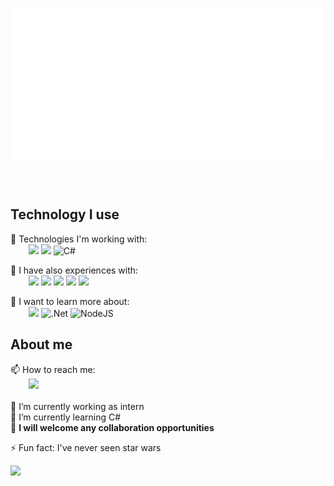 <a href="https://mattballo.com" target="_blank"> <img src="stars.svg"/></a>
<br> <br> <br>

## Technology I use
🔭 Technologies I'm working with: <br>
&ensp; &ensp; &ensp;<img src="https://img.shields.io/badge/iOS-000000?style=for-the-badge&logo=ios&logoColor=white"/>
<img src="https://img.shields.io/badge/Swift-FA7343?style=for-the-badge&logo=swift&logoColor=white"/>
![C#](https://img.shields.io/badge/c%23-%23239120.svg?style=for-the-badge&logo=c-sharp&logoColor=white)

🧰 I have also experiences with: <br>
&ensp; &ensp; &ensp;<img src="https://img.shields.io/badge/Android-3DDC84?style=for-the-badge&logo=android&logoColor=white"/>
<img src="https://img.shields.io/badge/Java-ED8B00?style=for-the-badge&logo=java&logoColor=white"/>
<img src="https://img.shields.io/badge/Python-3776AB?style=for-the-badge&logo=python&logoColor=white"/>
<img src="https://img.shields.io/badge/Django-092E20?style=for-the-badge&logo=django&logoColor=white"/>
<img src="https://img.shields.io/badge/firebase-ffca28?style=for-the-badge&logo=firebase&logoColor=white"/>

📖 I want to learn more about: <br>
&ensp; &ensp; &ensp;<img src="https://img.shields.io/badge/Go-00ADD8?style=for-the-badge&logo=go&logoColor=white"/>
![.Net](https://img.shields.io/badge/.NET-5C2D91?style=for-the-badge&logo=.net&logoColor=white)
![NodeJS](https://img.shields.io/badge/node.js-%2343853D.svg?style=for-the-badge&logo=node.js&logoColor=white)

## About me
📫 How to reach me: <br>
&ensp; &ensp; &ensp;<a href="linkedin.com/in/matejball"><img src="https://img.shields.io/badge/LinkedIn-0077B5?style=for-the-badge&logo=linkedin&logoColor=white"/></a>
<br> <br>
🔭 I’m currently working as intern <br>
🌱 I’m currently learning C# <br>
🤝 **I will welcome any collaboration opportunities** <br>

⚡ Fun fact: I've never seen star wars

![](https://komarev.com/ghpvc/?username=mattballo)
